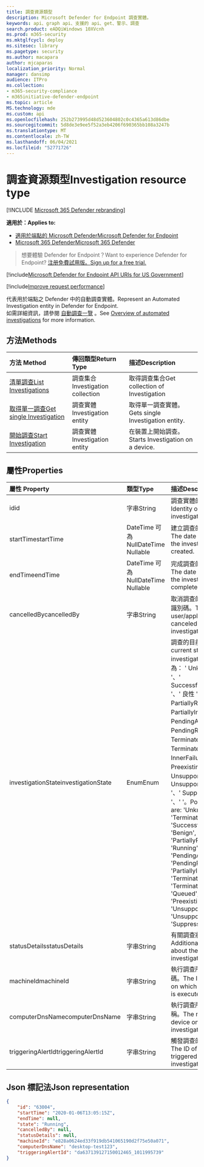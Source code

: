 ```yaml
---
title: 調查資源類型
description: Microsoft Defender for Endpoint 調查實體。
keywords: api、graph api、支援的 api、get、警示、調查
search.product: eADQiWindows 10XVcnh
ms.prod: m365-security
ms.mktglfcycl: deploy
ms.sitesec: library
ms.pagetype: security
ms.author: macapara
author: mjcaparas
localization_priority: Normal
manager: dansimp
audience: ITPro
ms.collection:
- m365-security-compliance
- m365initiative-defender-endpoint
ms.topic: article
MS.technology: mde
ms.custom: api
ms.openlocfilehash: 252b273995d48d523604802c0c4365a613d86dbe
ms.sourcegitcommit: 5d8de3e9ee5f52a3eb4206f690365bb108a3247b
ms.translationtype: MT
ms.contentlocale: zh-TW
ms.lasthandoff: 06/04/2021
ms.locfileid: "52771726"
---
```

# <a name="investigation-resource-type"></a><span data-ttu-id="525a7-104">調查資源類型</span><span class="sxs-lookup"><span data-stu-id="525a7-104">Investigation resource type</span></span>

[!INCLUDE [Microsoft 365 Defender rebranding](../../includes/microsoft-defender.md)]

<span data-ttu-id="525a7-105">**適用於：**</span><span class="sxs-lookup"><span data-stu-id="525a7-105">**Applies to:**</span></span>
- [<span data-ttu-id="525a7-106">適用於端點的 Microsoft Defender</span><span class="sxs-lookup"><span data-stu-id="525a7-106">Microsoft Defender for Endpoint</span></span>](https://go.microsoft.com/fwlink/p/?linkid=2154037)
- [<span data-ttu-id="525a7-107">Microsoft 365 Defender</span><span class="sxs-lookup"><span data-stu-id="525a7-107">Microsoft 365 Defender</span></span>](https://go.microsoft.com/fwlink/?linkid=2118804)

> <span data-ttu-id="525a7-108">想要體驗 Defender for Endpoint？</span><span class="sxs-lookup"><span data-stu-id="525a7-108">Want to experience Defender for Endpoint?</span></span> [<span data-ttu-id="525a7-109">注册免費試用版。</span><span class="sxs-lookup"><span data-stu-id="525a7-109">Sign up for a free trial.</span></span>](https://www.microsoft.com/microsoft-365/windows/microsoft-defender-atp?ocid=docs-wdatp-exposedapis-abovefoldlink) 

[!include[Microsoft Defender for Endpoint API URIs for US Government](../../includes/microsoft-defender-api-usgov.md)]

[!include[Improve request performance](../../includes/improve-request-performance.md)]

<span data-ttu-id="525a7-110">代表用於端點之 Defender 中的自動調查實體。</span><span class="sxs-lookup"><span data-stu-id="525a7-110">Represent an Automated Investigation entity in Defender for Endpoint.</span></span>
<br> <span data-ttu-id="525a7-111">如需詳細資訊，請參閱 [自動調查一覽](automated-investigations.md) 。</span><span class="sxs-lookup"><span data-stu-id="525a7-111">See [Overview of automated investigations](automated-investigations.md) for more information.</span></span>

## <a name="methods"></a><span data-ttu-id="525a7-112">方法</span><span class="sxs-lookup"><span data-stu-id="525a7-112">Methods</span></span>
<span data-ttu-id="525a7-113">方法	</span><span class="sxs-lookup"><span data-stu-id="525a7-113">Method</span></span>|<span data-ttu-id="525a7-114">傳回類型</span><span class="sxs-lookup"><span data-stu-id="525a7-114">Return Type</span></span> |<span data-ttu-id="525a7-115">描述</span><span class="sxs-lookup"><span data-stu-id="525a7-115">Description</span></span>
:---|:---|:---
[<span data-ttu-id="525a7-116">清單調查</span><span class="sxs-lookup"><span data-stu-id="525a7-116">List Investigations</span></span>](get-investigation-collection.md) | <span data-ttu-id="525a7-117">調查集合</span><span class="sxs-lookup"><span data-stu-id="525a7-117">Investigation collection</span></span> | <span data-ttu-id="525a7-118">取得調查集合</span><span class="sxs-lookup"><span data-stu-id="525a7-118">Get collection of Investigation</span></span>
[<span data-ttu-id="525a7-119">取得單一調查</span><span class="sxs-lookup"><span data-stu-id="525a7-119">Get single Investigation</span></span>](get-investigation-object.md) | <span data-ttu-id="525a7-120">調查實體</span><span class="sxs-lookup"><span data-stu-id="525a7-120">Investigation entity</span></span> | <span data-ttu-id="525a7-121">取得單一調查實體。</span><span class="sxs-lookup"><span data-stu-id="525a7-121">Gets single Investigation entity.</span></span>
[<span data-ttu-id="525a7-122">開始調查</span><span class="sxs-lookup"><span data-stu-id="525a7-122">Start Investigation</span></span>](initiate-autoir-investigation.md) | <span data-ttu-id="525a7-123">調查實體</span><span class="sxs-lookup"><span data-stu-id="525a7-123">Investigation entity</span></span> | <span data-ttu-id="525a7-124">在裝置上開始調查。</span><span class="sxs-lookup"><span data-stu-id="525a7-124">Starts Investigation on a device.</span></span>


## <a name="properties"></a><span data-ttu-id="525a7-125">屬性</span><span class="sxs-lookup"><span data-stu-id="525a7-125">Properties</span></span>
<span data-ttu-id="525a7-126">屬性	</span><span class="sxs-lookup"><span data-stu-id="525a7-126">Property</span></span> |  <span data-ttu-id="525a7-127">類型</span><span class="sxs-lookup"><span data-stu-id="525a7-127">Type</span></span>    |   <span data-ttu-id="525a7-128">描述</span><span class="sxs-lookup"><span data-stu-id="525a7-128">Description</span></span>
:---|:---|:---
<span data-ttu-id="525a7-129">id</span><span class="sxs-lookup"><span data-stu-id="525a7-129">id</span></span> | <span data-ttu-id="525a7-130">字串</span><span class="sxs-lookup"><span data-stu-id="525a7-130">String</span></span> | <span data-ttu-id="525a7-131">調查實體的身分識別。</span><span class="sxs-lookup"><span data-stu-id="525a7-131">Identity of the investigation entity.</span></span> 
<span data-ttu-id="525a7-132">startTime</span><span class="sxs-lookup"><span data-stu-id="525a7-132">startTime</span></span> | <span data-ttu-id="525a7-133">DateTime 可為 Null</span><span class="sxs-lookup"><span data-stu-id="525a7-133">DateTime Nullable</span></span> | <span data-ttu-id="525a7-134">建立調查的日期和時間。</span><span class="sxs-lookup"><span data-stu-id="525a7-134">The date and time when the investigation was created.</span></span> 
<span data-ttu-id="525a7-135">endTime</span><span class="sxs-lookup"><span data-stu-id="525a7-135">endTime</span></span> | <span data-ttu-id="525a7-136">DateTime 可為 Null</span><span class="sxs-lookup"><span data-stu-id="525a7-136">DateTime Nullable</span></span> | <span data-ttu-id="525a7-137">完成調查的日期和時間。</span><span class="sxs-lookup"><span data-stu-id="525a7-137">The date and time when the investigation was completed.</span></span> 
<span data-ttu-id="525a7-138">cancelledBy</span><span class="sxs-lookup"><span data-stu-id="525a7-138">cancelledBy</span></span> | <span data-ttu-id="525a7-139">字串</span><span class="sxs-lookup"><span data-stu-id="525a7-139">String</span></span> | <span data-ttu-id="525a7-140">取消調查的使用者/應用程式識別碼。</span><span class="sxs-lookup"><span data-stu-id="525a7-140">The ID of the user/application that canceled that investigation.</span></span> 
<span data-ttu-id="525a7-141">investigationState</span><span class="sxs-lookup"><span data-stu-id="525a7-141">investigationState</span></span> | <span data-ttu-id="525a7-142">Enum</span><span class="sxs-lookup"><span data-stu-id="525a7-142">Enum</span></span> | <span data-ttu-id="525a7-143">調查的目前狀態。</span><span class="sxs-lookup"><span data-stu-id="525a7-143">The current state of the investigation.</span></span> <span data-ttu-id="525a7-144">可能的值為： ' Unknown '、' 終止 '、' SuccessfullyRemediated '、' 良性 '、' Failed '、' PartiallyRemediated '、' PartiallyInvestigated '、' PendingApproval '、' PendingResource '、' TerminatedByUser '、' TerminatedBySystem '、' InnerFailure '、' PreexistingAlert '、' UnsupportedOs '、' UnsupportedAlertType '、' SuppressedAlert '、' '、' '。</span><span class="sxs-lookup"><span data-stu-id="525a7-144">Possible values are: 'Unknown', 'Terminated', 'SuccessfullyRemediated', 'Benign', 'Failed', 'PartiallyRemediated', 'Running', 'PendingApproval', 'PendingResource', 'PartiallyInvestigated', 'TerminatedByUser', 'TerminatedBySystem', 'Queued', 'InnerFailure', 'PreexistingAlert', 'UnsupportedOs', 'UnsupportedAlertType', 'SuppressedAlert'.</span></span>
<span data-ttu-id="525a7-145">statusDetails</span><span class="sxs-lookup"><span data-stu-id="525a7-145">statusDetails</span></span> | <span data-ttu-id="525a7-146">字串</span><span class="sxs-lookup"><span data-stu-id="525a7-146">String</span></span> | <span data-ttu-id="525a7-147">有關調查狀態的其他資訊。</span><span class="sxs-lookup"><span data-stu-id="525a7-147">Additional information about the state of the investigation.</span></span>
<span data-ttu-id="525a7-148">machineId</span><span class="sxs-lookup"><span data-stu-id="525a7-148">machineId</span></span> | <span data-ttu-id="525a7-149">字串</span><span class="sxs-lookup"><span data-stu-id="525a7-149">String</span></span> | <span data-ttu-id="525a7-150">執行調查所在之裝置的識別碼。</span><span class="sxs-lookup"><span data-stu-id="525a7-150">The ID of the device on which the investigation is executed.</span></span>
<span data-ttu-id="525a7-151">computerDnsName</span><span class="sxs-lookup"><span data-stu-id="525a7-151">computerDnsName</span></span> | <span data-ttu-id="525a7-152">字串</span><span class="sxs-lookup"><span data-stu-id="525a7-152">String</span></span> | <span data-ttu-id="525a7-153">執行調查所在之裝置的名稱。</span><span class="sxs-lookup"><span data-stu-id="525a7-153">The name of the device on which the investigation is executed.</span></span>
<span data-ttu-id="525a7-154">triggeringAlertId</span><span class="sxs-lookup"><span data-stu-id="525a7-154">triggeringAlertId</span></span> | <span data-ttu-id="525a7-155">字串</span><span class="sxs-lookup"><span data-stu-id="525a7-155">String</span></span> | <span data-ttu-id="525a7-156">觸發調查的警示識別碼。</span><span class="sxs-lookup"><span data-stu-id="525a7-156">The ID of the alert that triggered the investigation.</span></span>


## <a name="json-representation"></a><span data-ttu-id="525a7-157">Json 標記法</span><span class="sxs-lookup"><span data-stu-id="525a7-157">Json representation</span></span>

```json
{
    "id": "63004",
    "startTime": "2020-01-06T13:05:15Z",
    "endTime": null,
    "state": "Running",
    "cancelledBy": null,
    "statusDetails": null,
    "machineId": "e828a0624ed33f919db541065190d2f75e50a071",
    "computerDnsName": "desktop-test123",
    "triggeringAlertId": "da637139127150012465_1011995739"
}
```

